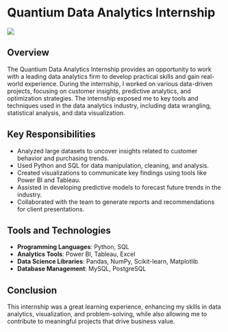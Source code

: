 # Quantium Data Analytics Internship

![](https://github.com/Lucky-akash321/Quantium-Data-Analytics/blob/main/quantium.png)

## Overview
The Quantium Data Analytics Internship provides an opportunity to work with a leading data analytics firm to develop practical skills and gain real-world experience. During the internship, I worked on various data-driven projects, focusing on customer insights, predictive analytics, and optimization strategies. The internship exposed me to key tools and techniques used in the data analytics industry, including data wrangling, statistical analysis, and data visualization.

## Key Responsibilities
- Analyzed large datasets to uncover insights related to customer behavior and purchasing trends.
- Used Python and SQL for data manipulation, cleaning, and analysis.
- Created visualizations to communicate key findings using tools like Power BI and Tableau.
- Assisted in developing predictive models to forecast future trends in the industry.
- Collaborated with the team to generate reports and recommendations for client presentations.

## Tools and Technologies
- **Programming Languages**: Python, SQL
- **Analytics Tools**: Power BI, Tableau, Excel
- **Data Science Libraries**: Pandas, NumPy, Scikit-learn, Matplotlib
- **Database Management**: MySQL, PostgreSQL

## Conclusion
This internship was a great learning experience, enhancing my skills in data analytics, visualization, and problem-solving, while also allowing me to contribute to meaningful projects that drive business value.
